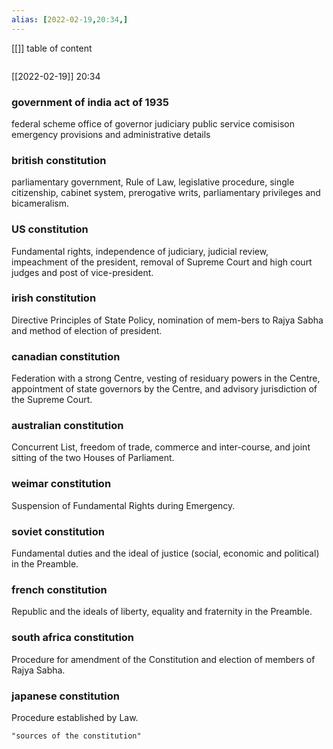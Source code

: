 ```yaml
---
alias: [2022-02-19,20:34,]
---
```

[[]]
table of content
```toc
```

[[2022-02-19]] 20:34
### government of india act of 1935
federal scheme
office of governor
judiciary
public service comisison
emergency provisions and administrative details
### british constitution
parliamentary government, Rule of Law, legislative procedure, single citizenship, cabinet system, prerogative writs, parliamentary privileges and bicameralism.
### US constitution
Fundamental rights, independence of judiciary, judicial review, impeachment of the president, removal of Supreme Court and high court judges and post of vice-president.
### irish constitution
Directive Principles of State Policy, nomination of mem-bers to Rajya Sabha and method of election of president.
### canadian constitution
Federation with a strong Centre, vesting of residuary powers in the Centre, appointment of state governors by the Centre, and advisory jurisdiction of the Supreme Court.
### australian constitution
Concurrent List, freedom of trade, commerce and inter-course, and joint sitting of the two Houses of Parliament.
### weimar constitution
Suspension of Fundamental Rights during Emergency.
### soviet constitution
Fundamental duties and the ideal of justice (social, economic and political) in the Preamble.
### french constitution
Republic and the ideals of liberty, equality and fraternity in the Preamble.
### south africa constitution
Procedure for amendment of the Constitution and election of members of Rajya Sabha.
### japanese constitution
Procedure established by Law.
```query
"sources of the constitution"
```
